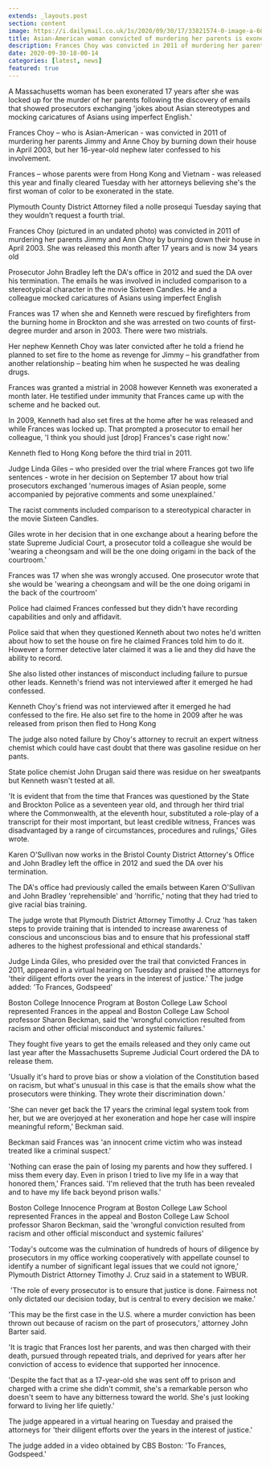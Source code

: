 ```yaml
---
extends: _layouts.post
section: content
image: https://i.dailymail.co.uk/1s/2020/09/30/17/33821574-0-image-a-60_1601484270893.jpg 
title: Asian-American woman convicted of murdering her parents is exonerated after judge rules racial bias 
description: Frances Choy was convicted in 2011 of murdering her parents Jimmy and Anne Choy by burning down their house in Brockton, Massachusetts in April 2003. 
date: 2020-09-30-18-00-14 
categories: [latest, news] 
featured: true 
--- 
```

A Massachusetts woman has been exonerated 17 years after she was locked up for the murder of her parents following the discovery of emails that showed prosecutors exchanging 'jokes about Asian stereotypes and mocking caricatures of Asians using imperfect English.'

Frances Choy – who is Asian-American - was convicted in 2011 of murdering her parents Jimmy and Anne Choy by burning down their house in April 2003, but her 16-year-old nephew later confessed to his involvement.

Frances – whose parents were from Hong Kong and Vietnam - was released this year and finally cleared Tuesday with her attorneys believing she's the first woman of color to be exonerated in the state.

 Plymouth County District Attorney filed a nolle prosequi Tuesday saying that they wouldn't request a fourth trial. 

Frances Choy (pictured in an undated photo) was convicted in 2011 of murdering her parents Jimmy and Ann Choy by burning down their house in April 2003. She was released this month after 17 years and is now 34 years old

Prosecutor John Bradley left the DA's office in 2012 and sued the DA over his termination. The emails he was involved in included comparison to a stereotypical character in the movie Sixteen Candles. He and a colleague mocked caricatures of Asians using imperfect English

Frances was 17 when she and Kenneth were rescued by firefighters from the burning home in Brockton and she was arrested on two counts of first-degree murder and arson in 2003. There were two mistrials. 

Her nephew Kenneth Choy was later convicted after he told a friend he planned to set fire to the home as revenge for Jimmy – his grandfather from another relationship – beating him when he suspected he was dealing drugs.

Frances was granted a mistrial in 2008 however Kenneth was exonerated a month later. He testified under immunity that Frances came up with the scheme and he backed out.

In 2009, Kenneth had also set fires at the home after he was released and while Frances was locked up. That prompted a prosecutor to email her colleague, 'I think you should just [drop] Frances's case right now.'

Kenneth fled to Hong Kong before the third trial in 2011.

Judge Linda Giles – who presided over the trial where Frances got two life sentences - wrote in her decision on September 17 about how trial prosecutors exchanged 'numerous images of Asian people, some accompanied by pejorative comments and some unexplained.'

The racist comments included comparison to a stereotypical character in the movie Sixteen Candles.

Giles wrote in her decision that in one exchange about a hearing before the state Supreme Judicial Court, a prosecutor told a colleague she would be 'wearing a cheongsam and will be the one doing origami in the back of the courtroom.' 

Frances was 17 when she was wrongly accused. One prosecutor wrote that she would be 'wearing a cheongsam and will be the one doing origami in the back of the courtroom'

Police had claimed Frances confessed but they didn't have recording capabilities and only and affidavit. 

Police said that when they questioned Kenneth about two notes he'd written about how to set the house on fire he claimed Frances told him to do it. However a former detective later claimed it was a lie and they did have the ability to record.

She also listed other instances of misconduct including failure to pursue other leads. Kenneth's friend was not interviewed after it emerged he had confessed.

Kenneth Choy's friend was not interviewed after it emerged he had confessed to the fire. He also set fire to the home in 2009 after he was released from prison then fled to Hong Kong

The judge also noted failure by Choy's attorney to recruit an expert witness chemist which could have cast doubt that there was gasoline residue on her pants.

State police chemist John Drugan said there was residue on her sweatpants but Kenneth wasn't tested at all.

'It is evident that from the time that Frances was questioned by the State and Brockton Police as a seventeen year old, and through her third trial where the Commonwealth, at the eleventh hour, substituted a role-play of a transcript for their most important, but least credible witness, Frances was disadvantaged by a range of circumstances, procedures and rulings,' Giles wrote.

Karen O'Sullivan now works in the Bristol County District Attorney's Office and John Bradley left the office in 2012 and sued the DA over his termination.

The DA's office had previously called the emails between Karen O'Sullivan and John Bradley 'reprehensible' and 'horrific,' noting that they had tried to give racial bias training.

The judge wrote that Plymouth District Attorney Timothy J. Cruz 'has taken steps to provide training that is intended to increase awareness of conscious and unconscious bias and to ensure that his professional staff adheres to the highest professional and ethical standards.'

Judge Linda Giles, who presided over the trail that convicted Frances in 2011, appeared in a virtual hearing on Tuesday and praised the attorneys for 'their diligent efforts over the years in the interest of justice.' The judge added: 'To Frances, Godspeed'

Boston College Innocence Program at Boston College Law School represented Frances in the appeal and Boston College Law School professor Sharon Beckman, said the 'wrongful conviction resulted from racism and other official misconduct and systemic failures.'

They fought five years to get the emails released and they only came out last year after the Massachusetts Supreme Judicial Court ordered the DA to release them.

'Usually it's hard to prove bias or show a violation of the Constitution based on racism, but what's unusual in this case is that the emails show what the prosecutors were thinking. They wrote their discrimination down.'

'She can never get back the 17 years the criminal legal system took from her, but we are overjoyed at her exoneration and hope her case will inspire meaningful reform,' Beckman said.

Beckman said Frances was 'an innocent crime victim who was instead treated like a criminal suspect.'

'Nothing can erase the pain of losing my parents and how they suffered. I miss them every day. Even in prison I tried to live my life in a way that honored them,' Frances said. 'I'm relieved that the truth has been revealed and to have my life back beyond prison walls.'

Boston College Innocence Program at Boston College Law School represented Frances in the appeal and Boston College Law School professor Sharon Beckman, said the 'wrongful conviction resulted from racism and other official misconduct and systemic failures'

'Today's outcome was the culmination of hundreds of hours of diligence by prosecutors in my office working cooperatively with appellate counsel to identify a number of significant legal issues that we could not ignore,' Plymouth District Attorney Timothy J. Cruz said in a statement to WBUR.

 'The role of every prosecutor is to ensure that justice is done. Fairness not only dictated our decision today, but is central to every decision we make.'

'This may be the first case in the U.S. where a murder conviction has been thrown out because of racism on the part of prosecutors,' attorney John Barter said. 

'It is tragic that Frances lost her parents, and was then charged with their death, pursued through repeated trials, and deprived for years after her conviction of access to evidence that supported her innocence.

'Despite the fact that as a 17-year-old she was sent off to prison and charged with a crime she didn't commit, she's a remarkable person who doesn't seem to have any bitterness toward the world. She's just looking forward to living her life quietly.'

The judge appeared in a virtual hearing on Tuesday and praised the attorneys for 'their diligent efforts over the years in the interest of justice.'

The judge added in a video obtained by CBS Boston: 'To Frances, Godspeed.'

